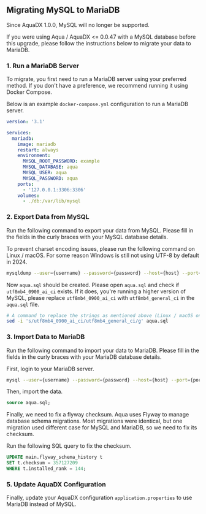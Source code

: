 ## Migrating MySQL to MariaDB

Since AquaDX 1.0.0, MySQL will no longer be supported.

If you were using Aqua / AquaDX <= 0.0.47 with a MySQL database before this upgrade, please follow the instructions below to migrate your data to MariaDB.

### 1. Run a MariaDB Server

To migrate, you first need to run a MariaDB server using your preferred method.
If you don't have a preference, we recommend running it using Docker Compose.

Below is an example `docker-compose.yml` configuration to run a MariaDB server.

```yaml
version: '3.1'

services:
  mariadb:
    image: mariadb
    restart: always
    environment:
      MYSQL_ROOT_PASSWORD: example
      MYSQL_DATABASE: aqua
      MYSQL_USER: aqua
      MYSQL_PASSWORD: aqua
    ports:
      - '127.0.0.1:3306:3306'
    volumes:
      - ./db:/var/lib/mysql
```

### 2. Export Data from MySQL

Run the following command to export your data from MySQL. Please fill in the fields in the curly braces with your MySQL database details.

To prevent charset encoding issues, please run the following command on Linux / macOS. 
For some reason Windows is still not using UTF-8 by default in 2024.

```bash
mysqldump --user={username} --password={password} --host={host} --port={port} {database} > aqua.sql
```

Now `aqua.sql` should be created. Please open `aqua.sql` and check if `utf8mb4_0900_ai_ci` exists. 
If it does, you're running a higher version of MySQL, please replace `utf8mb4_0900_ai_ci` with `utf8mb4_general_ci` in the `aqua.sql` file.

```bash
# A command to replace the strings as mentioned above (Linux / macOS only).
sed -i 's/utf8mb4_0900_ai_ci/utf8mb4_general_ci/g' aqua.sql
```

### 3. Import Data to MariaDB

Run the following command to import your data to MariaDB. Please fill in the fields in the curly braces with your MariaDB database details.

First, login to your MariaDB server.

```bash
mysql --user={username} --password={password} --host={host} --port={port} {database}
```

Then, import the data.

```sql
source aqua.sql;
```

Finally, we need to fix a flyway checksum. Aqua uses Flyway to manage database schema migrations. Most migrations were identical, but one migration used different case for MySQL and MariaDB, so we need to fix its checksum.

Run the following SQL query to fix the checksum.

```sql
UPDATE main.flyway_schema_history t
SET t.checksum = 357127209
WHERE t.installed_rank = 144;
```

### 5. Update AquaDX Configuration

Finally, update your AquaDX configuration `application.properties` to use MariaDB instead of MySQL.




